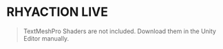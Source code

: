 # RHYACTION LIVE

> TextMeshPro Shaders are not included. Download them in the Unity Editor manually.